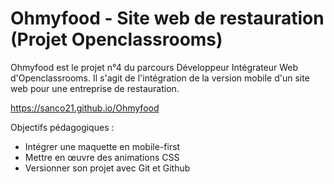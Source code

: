 # Ohmyfood - Site web de restauration (Projet Openclassrooms)

Ohmyfood est le projet n°4 du parcours Développeur Intégrateur Web d'Openclassrooms. 
Il s'agit de l'intégration de la version mobile d'un site web pour une entreprise de restauration.

https://sanco21.github.io/Ohmyfood

Objectifs pédagogiques :
- Intégrer une maquette en mobile-first
- Mettre en œuvre des animations CSS
- Versionner son projet avec Git et Github
